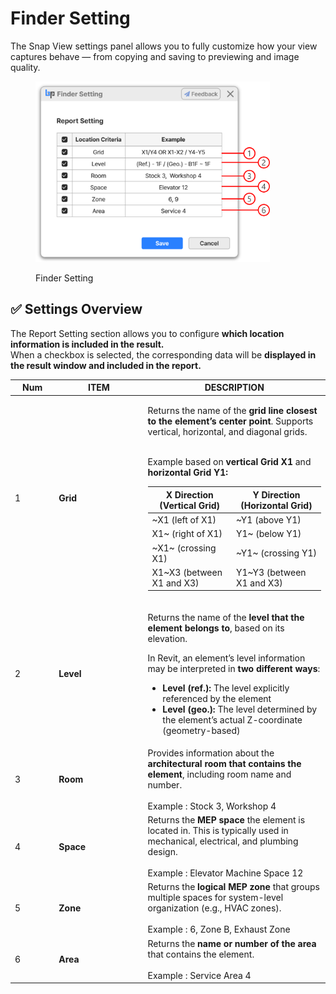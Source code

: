 # Finder Setting

The Snap View settings panel allows you to fully customize how your view captures behave — from copying and saving to previewing and image quality.

<figure><img src="../../.gitbook/assets/Finder Setting.png" alt="" width="375"><figcaption><p>Finder  Setting</p></figcaption></figure>

## ✅ Settings Overview&#x20;

The Report Setting section allows you to configure **which location information is included in the result.**\
When a checkbox is selected, the corresponding data will be **displayed in the result window and included in the report.**

<table><thead><tr><th width="56.29632568359375" data-type="number">Num</th><th width="128.28582763671875">ITEM</th><th>DESCRIPTION</th></tr></thead><tbody><tr><td>1</td><td><strong>Grid</strong></td><td><p>Returns the name of the <strong>grid line closest to the element’s center point</strong>. Supports vertical, horizontal, and diagonal grids.</p><p><br>Example based on <strong>vertical Grid X1</strong> and <strong>horizontal Grid Y1:</strong></p><table><thead><tr><th>X Direction (Vertical Grid)</th><th>Y Direction (Horizontal Grid)</th></tr></thead><tbody><tr><td>~X1  (left of X1)</td><td>~Y1  (above Y1)</td></tr><tr><td>X1~  (right of  X1)</td><td>Y1~  (below Y1)</td></tr><tr><td>~X1~ (crossing X1)</td><td>~Y1~ (crossing Y1)</td></tr><tr><td>X1~X3 (between X1 and X3)</td><td>Y1~Y3 (between X1 and X3)</td></tr></tbody></table></td></tr><tr><td>2</td><td><strong>Level</strong></td><td><p>Returns the name of the <strong>level that the element belongs to</strong>, based on its elevation.<br></p><p>In Revit, an element’s level information may be interpreted in <strong>two different ways</strong>:</p><ul><li><strong>Level (ref.):</strong> The level explicitly referenced by the element</li><li><strong>Level (geo.):</strong> The level determined by the element’s actual Z-coordinate (geometry-based)</li></ul></td></tr><tr><td>3</td><td><strong>Room</strong></td><td>Provides information about the <strong>architectural room that contains the element</strong>, including room name and number.<br><br>Example : Stock 3, Workshop 4</td></tr><tr><td>4</td><td><strong>Space</strong></td><td>Returns the <strong>MEP space</strong> the element is located in. This is typically used in mechanical, electrical, and plumbing design.<br><br>Example : Elevator Machine Space 12</td></tr><tr><td>5</td><td><strong>Zone</strong></td><td>Returns the <strong>logical MEP zone</strong> that groups multiple spaces for system-level organization (e.g., HVAC zones).<br><br>Example : 6, Zone B, Exhaust Zone</td></tr><tr><td>6</td><td><strong>Area</strong></td><td>Returns the <strong>name or number of the area</strong> that contains the element.<br><br>Example : Service Area 4</td></tr></tbody></table>



